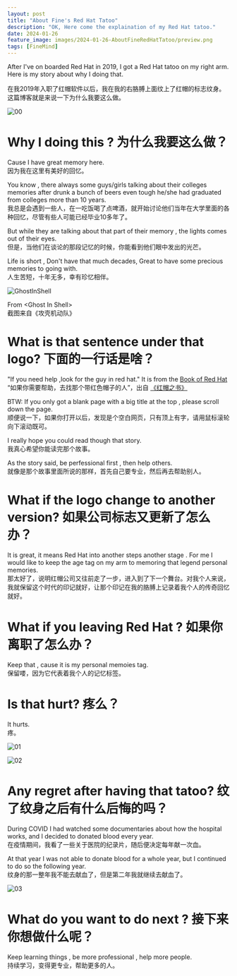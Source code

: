 ```yaml
---
layout: post
title: "About Fine's Red Hat Tatoo"
description: "OK, Here come the explaination of my Red Hat tatoo."
date: 2024-01-26
feature_image: images/2024-01-26-AboutFineRedHatTatoo/preview.png
tags: [FineMind]
---
```

After I've on boarded Red Hat in 2019, I got a Red Hat tatoo on my right arm.   
Here is my story about why I doing that.   


在我2019年入职了红帽软件以后，我在我的右胳膊上面纹上了红帽的标志纹身。  
这篇博客就是来说一下为什么我要这么做。  

<!--more-->


![00](/images/2024-01-26-AboutFineRedHatTatoo/00.png "00")  


# Why I doing this ?  为什么我要这么做？

Cause I have great memory here.  
因为我在这里有美好的回忆。  

You know , there always some guys/girls talking about their colleges memories after drunk a bunch of beers even tough he/she had graduated from colleges more than 10 years.  
我总是会遇到一些人，在一吃饭喝了点啤酒，就开始讨论他们当年在大学里面的各种回忆，尽管有些人可能已经毕业10多年了。

But while they are talking about that part of their memory , the lights comes out of their eyes.   
但是，当他们在谈论的那段记忆的时候，你能看到他们眼中发出的光芒。  

Life is short , Don't have that much decades,  Great to have some precious memories to going with.    
人生苦短，十年无多，幸有珍忆相伴。  

![GhostInShell](/images/2024-01-26-AboutFineRedHatTatoo/GhostInShell.png "GhostInShell")  

From \<Ghost In Shell\>  
截图来自《攻壳机动队》  

# What is that sentence under that logo?   下面的一行话是啥？

"If you need help ,look for the guy in red hat." It is from the [Book of Red Hat](https://www.redhat.com/en/book-of-red-hat 'Book of Red Hat')  
“如果你需要帮助，去找那个带红色帽子的人”，出自 [《红帽之书》](https://www.redhat.com/zh/book-of-red-hat '《红帽之书》')     


BTW: If you only got a blank page with a big title at the top , please scroll down the page.    
顺便说一下，如果你打开以后，发现是个空白网页，只有顶上有字，请用鼠标滚轮向下滚动既可。  


I really hope you could read though that story.  
我真心希望你能读完那个故事。  


As the story said, be perfessional first , then help others.  
就像是那个故事里面所说的那样，首先自己要专业，然后再去帮助别人。  


# What if the logo change to another version?   如果公司标志又更新了怎么办？

It is great, it means Red Hat into another steps another stage . For me I would like to keep the age tag on my arm to  memoring that legend personal memories.    
那太好了，说明红帽公司又往前走了一步，进入到了下一个舞台。对我个人来说，我就保留这个时代的印记就好，让那个印记在我的胳膊上记录着我个人的传奇回忆就好。  


# What if you leaving Red Hat ?    如果你离职了怎么办？

Keep that , cause it is my personal memoies tag.  
保留喽，因为它代表着我个人的记忆标签。  

# Is that hurt?   疼么？

It hurts.  
疼。  

![01](/images/2024-01-26-AboutFineRedHatTatoo/01.png "01")  

![02](/images/2024-01-26-AboutFineRedHatTatoo/02.png "02")  


# Any regret after having that tatoo?   纹了纹身之后有什么后悔的吗？

During COVID  I had watched some documentaries about how the hospital works, and I decided to donated blood every year.    
在疫情期间，我看了一些关于医院的纪录片，随后便决定每年献一次血。  

At that year I was not able to donate blood for a whole year, but I continued to do so the following year.  
纹身的那一整年我不能去献血了，但是第二年我就继续去献血了。  

![03](/images/2024-01-26-AboutFineRedHatTatoo/03.jpg "03")  


# What do you want to do next ?   接下来你想做什么呢？

Keep learning things , be more professional , help more people.  
持续学习，变得更专业，帮助更多的人。  
